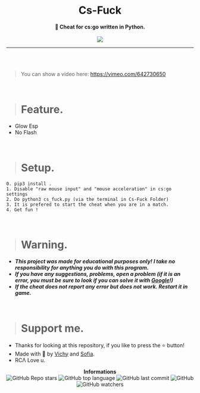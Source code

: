<h1 align="center">Cs-Fuck</h1>

<p align='center'>
    <b>🍦 Cheat for cs:go written in Python.</b><br>
    <br>
  <img src='https://media.discordapp.net/attachments/905268711458480188/906199965498486814/unknown.png?width=1130&height=676'>
</p>

----

<br><br>

> You can show a video here: https://vimeo.com/642730650

<br>

> # Feature.

* Glow Esp
* No Flash

<br>

> # Setup.

```
0. pip3 install .
1. Disable "raw mouse input" and "mouse acceleration" in cs:go settings
2. Do python3 cs_fuck.py (via the terminal in Cs-Fuck Folder)
3. It is prefered to start the cheat when you are in a match.
4. Get fun !
```

<br>

> # Warning.

* ***This project was made for educational purposes only! I take no responsibility for anything you do with this program.***
* ***If you have any suggestions, problems, open a problem (if it is an error, you must be sure to look if you can solve it with [Google](https://giybf.com)!)***
* ***If the cheat does not report any error but does not work. Restart it in game.***

<br>

> # Support me.

* Thanks for looking at this repository, if you like to press the ⭐ button!
* Made with 💖 by [Vichy](https://github.com/Its-Vichy) and [Sofia](https://github.com/Soofiaaa).
* RCΛ Love u.

<p align="center">
    <b>Informations</b><br>
    <img alt="GitHub Repo stars" src="https://img.shields.io/github/stars/Its-Vichy/Cs-Fuck?style=social">
    <img alt="GitHub top language" src="https://img.shields.io/github/languages/top/Its-Vichy/Cs-Fuck">
    <img alt="GitHub last commit" src="https://img.shields.io/github/last-commit/Its-Vichy/Cs-Fuck">
    <img alt="GitHub" src="https://img.shields.io/github/license/Its-Vichy/Cs-Fuck">
    <img alt="GitHub watchers" src="https://img.shields.io/github/watchers/Its-Vichy/Cs-Fuck?style=social">
</p>
